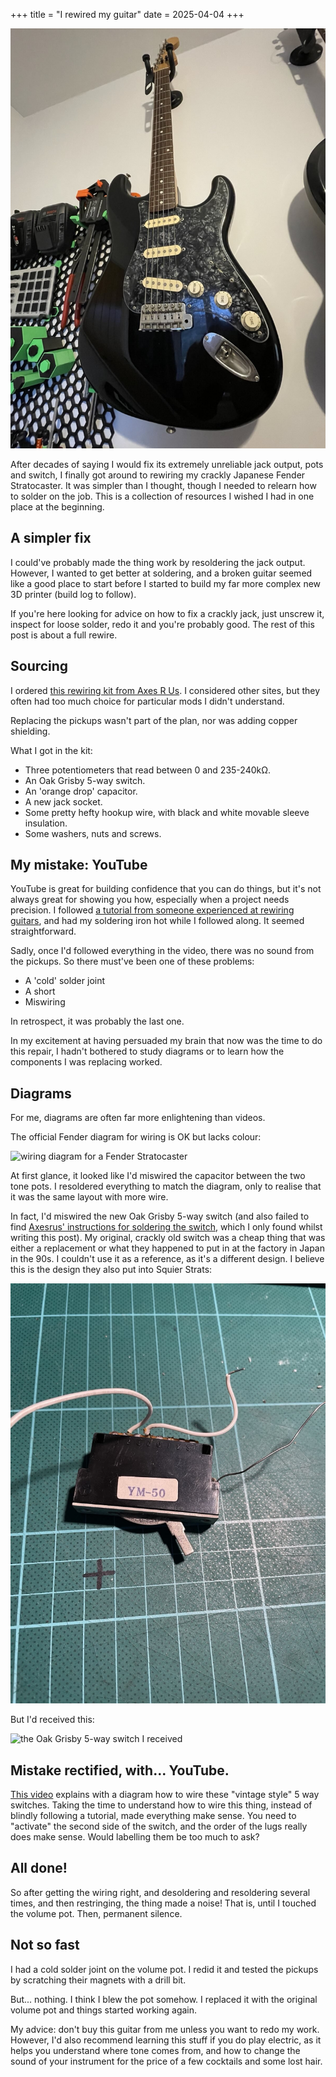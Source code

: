 +++
title = "I rewired my guitar"
date = 2025-04-04
+++

<img src="strat.jpg" alt="My Fender Stratocaster, hanging on the wall." />

After decades of saying I would fix its extremely unreliable jack output, pots
and switch, I finally got around to rewiring my crackly Japanese Fender
Stratocaster. It was simpler than I thought, though I needed to relearn how to
solder on the job. This is a collection of resources I wished I had in one
place at the beginning.

## A simpler fix

I could've probably made the thing work by resoldering the jack output.
However, I wanted to get better at soldering, and a broken guitar seemed like a
good place to start before I started to build my far more complex new 3D
printer (build log to follow).

If you're here looking for advice on how to fix a crackly jack, just unscrew
it, inspect for loose solder, redo it and you're probably good. The rest of
this post is about a full rewire.

## Sourcing

I ordered [this rewiring kit from Axes R
Us](https://www.axesrus.co.uk/Standard-Wiring-Kit-Suitable-for-Stratocaster-p/swiringkit.htm).
I considered other sites, but they often had too much choice for particular
mods I didn't understand.

Replacing the pickups wasn't part of the plan, nor was adding copper shielding.

What I got in the kit:

- Three potentiometers that read between 0 and 235-240kΩ.
- An Oak Grisby 5-way switch.
- An 'orange drop' capacitor.
- A new jack socket.
- Some pretty hefty hookup wire, with black and white movable sleeve insulation.
- Some washers, nuts and screws.

## My mistake: YouTube

YouTube is great for building confidence that you can do things, but it's not
always great for showing you how, especially when a project needs precision. I
followed [a tutorial from someone experienced at rewiring
guitars](https://www.youtube.com/watch?v=2EzJI7Bj8qU&t=1885s), and had my
soldering iron hot while I followed along. It seemed straightforward.

Sadly, once I'd followed everything in the video, there was no sound from the
pickups. So there must've been one of these problems:

- A 'cold' solder joint
- A short
- Miswiring

In retrospect, it was probably the last one.

In my excitement at having persuaded my brain that now was the time to do this
repair, I hadn't bothered to study diagrams or to learn how the components I
was replacing worked.

## Diagrams

For me, diagrams are often far more enlightening than videos.

The official Fender diagram for wiring is OK but lacks colour:

<img 
alt="wiring diagram for a Fender Stratocaster"
src="https://support.fender.com/api/data/v9.0/msdyn_knowledgearticleimages%28d92035f7-3ee2-ea11-a813-000d3a5a71b6%29/msdyn_blobfile/$value"
/>

At first glance, it looked like I'd miswired the capacitor between the two tone
pots. I resoldered everything to match the diagram, only to realise that it was
the same layout with more wire.

In fact, I'd miswired the new Oak Grisby 5-way switch (and also failed to find
[Axesrus' instructions for soldering the
switch](https://www.axesrus.co.uk/Oak-Grigsby-Lever-Switch-p/519xx.htm), which
I only found whilst writing this post). My original, crackly old
switch was a cheap thing that was either a replacement or what they happened to
put in at the factory in Japan in the 90s. I couldn't use it as a reference, as
it's a different design. I believe this is the design they also put into Squier Strats:

<img alt="my rusty 'import' style switch" src="switch.jpg" />

But I'd received this:

<img alt="the Oak Grisby 5-way switch I received" src="https://cdn4.volusion.store/qcbtj-kktvr/v/vspfiles/photos/519XX-2.jpg?v-cache=1453186525" />

## Mistake rectified, with... YouTube.

[This video](https://www.youtube.com/watch?v=Md9Ai1YIdn0) explains with a
diagram how to wire these "vintage style" 5 way switches. Taking the time to
understand how to wire this thing, instead of blindly following a tutorial,
made everything make sense. You need to "activate" the second side of the
switch, and the order of the lugs really does make sense. Would labelling them
be too much to ask?

## All done!

So after getting the wiring right, and desoldering and resoldering several
times, and then restringing, the thing made a noise! That is, until I touched
the volume pot. Then, permanent silence.

## Not so fast

I had a cold solder joint on the volume pot. I redid it and tested the pickups
by scratching their magnets with a drill bit.

But... nothing. I think I blew the pot somehow. I replaced it with the original
volume pot and things started working again.

My advice: don't buy this guitar from me unless you want to redo my work.
However, I'd also recommend learning this stuff if you do play electric, as it
helps you understand where tone comes from, and how to change the sound of your
instrument for the price of a few cocktails and some lost hair.
